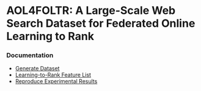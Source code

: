 # AOL4FOLTR: A Large-Scale Web Search Dataset for Federated Online Learning to Rank

### Documentation

- [Generate Dataset](./docs/generate_dataset.md)
- [Learning-to-Rank Feature List](./docs/feature_list.md)
- [Reproduce Experimental Results](./docs/reproduce.md)
